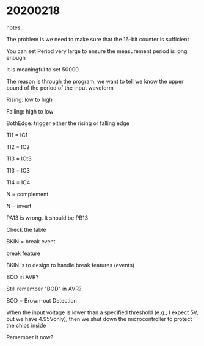 # 20200218

notes:

The problem is we need to make sure that the 16-bit counter is sufficient

You can set Period very large to ensure the measurement period is long enough

It is meaningful to set 50000

The reason is through the program, we want to tell we know the upper bound of the period of the input waveform

Rising: low to high

Falling: high to low

BothEdge: trigger either the rising or falling edge

TI1 = IC1

TI2 = IC2

TI3 = ICt3

TI3 = IC3

TI4 = IC4

N = complement

N = invert

PA13 is wrong. It should be PB13

Check the table

BKIN = break event

break feature

BKIN is to design to handle break features (events)

BOD in AVR?

Still remember "BOD" in AVR?

BOD = Brown-out Detection

When the input voltage is lower than a specified threshold (e.g., I expect 5V, but we have 4.95Vonly), then we shut down the microcontroller to protect the chips inside

Remember it now?
